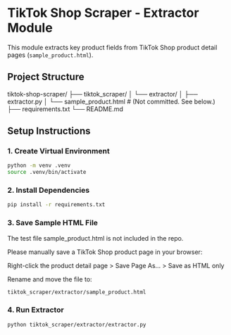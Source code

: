 # TikTok Shop Scraper - Extractor Module

This module extracts key product fields from TikTok Shop product detail pages (`sample_product.html`).

## Project Structure

tiktok-shop-scraper/
├── tiktok_scraper/
│ └── extractor/
│ ├── extractor.py
│ └── sample_product.html # (Not committed. See below.)
├── requirements.txt
└── README.md

## Setup Instructions

### 1. Create Virtual Environment

```bash
python -m venv .venv
source .venv/bin/activate
```

### 2. Install Dependencies

```bash
pip install -r requirements.txt
```

### 3. Save Sample HTML File

The test file sample_product.html is not included in the repo.

Please manually save a TikTok Shop product page in your browser:

Right-click the product detail page > Save Page As… > Save as HTML only

Rename and move the file to:

```bash
tiktok_scraper/extractor/sample_product.html
```

### 4. Run Extractor

```bash
python tiktok_scraper/extractor/extractor.py
```
